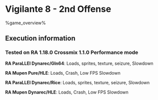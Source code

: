 # Vigilante 8 - 2nd Offense 

%game_overview%

## Execution information

### Tested on RA 1.18.0 Crossmix 1.1.0 Performance mode

**RA ParaLLEl Dynarec/Gln64**: Loads, sprites, texture, seizure, Slowdown

**RA Mupen Pure/HLE**: Loads, Crash, Low FPS Slowdown

**RA ParaLLEl Dynarec/Rice**: Loads, sprites, texture, seizure, Slowdown

**RA Mupen Dynarec/HLE**: Loads, Crash, Low FPS Slowdown